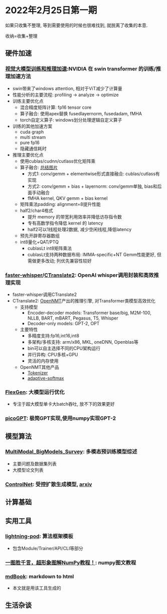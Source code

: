# 2022年2月25日第一期

如果只收集不整理, 等到需要使用的时候也很难找到, 就脱离了收集的本意. 

收纳=收集+整理

## 硬件加速

### [视觉大模型训练和推理加速](视觉大模型训练和推理加速):NVIDIA 在 swin transformer 的训练/推理加速方法

* swin带来了windows attention, 相对于ViT减少了计算量
* 性能分析的主要流程: profiling -> analyze -> optimize
* 训练主要优化点
  * 混合精度矩阵计算: fp16 tensor core
  * 算子融合: 使用apex替换 fusedlayernorm, fusedadam, fMHA
  * torch自定义算子: windows划分处理逻辑自定义算子
* 训练的其他加速方案
  * cuda graph
  * multi stream
  * pure fp16
  * 隐藏通信耗时
* 推理主要优化点
  * 使用cublas/cudnn/cutlass优化矩阵乘
  * 算子融合: [总结图片](https://s6.51cto.com/oss/202301/05/c46291e585c8188e8a0846b01043ea85d04cdf.jpg)
    * 方式1: conv/gemm + elementwise形式直接融合: cublas/cutlass有实现
    * 方式2: conv/gemm + bias + layernorm: conv/gemm单独, bias和后面手动融合
    * fMHA kernel, QKV gemm + bias kernel
  * 矩阵乘法padding: alignment=8提升性能
  * half2/char4格式
    * 提升 memory 的带宽利用效率并降低访存指令数
    * 专有高数学指令降低 kernel 的 latency
    * half2可以1线程处理2数据, 减少空闲线程,降低latency
  * 预先开辟寄存器数组
  * int8量化+QAT/PTQ
    * cublasLt int8矩阵乘法
    * cublasLt支持两种数据布局: IMMA-specific+NT Gemm性能更好, 但需做更多改动; 列优先兼容性较好

### [faster-whisper](https://github.com/guillaumekln/faster-whisper)/[CTranslate2](https://github.com/OpenNMT/CTranslate2/): OpenAI whisper调用封装和高效推理实现

* faster-whisper调用CTranslate2
* CTranslate2: [OpenNMT](https://opennmt.net/)产出的推理引擎, 对Transformer类模型高效优化
  * 支持模型
    * Encoder-decoder models: Transformer base/big, M2M-100, NLLB, BART, mBART, Pegasus, T5, Whisper
    * Decoder-only models: GPT-2, OPT
  * 主要特性
    * 多精度支持:fp16,int16,int8
    * 多架构/多核支持: arm/x86, MKL, oneDNN, Openblas等
    * bin可以自主选择不同的CPU架构运行
    * 并行异构: CPU多核+GPU
    * 灵活的内存使用
  * OpenNMT其他产品
    * [Tokenizer](https://github.com/OpenNMT/Tokenizer)
    * [adaptive-softmax](https://github.com/OpenNMT/adaptive-softmax)

### [FlexGen](https://github.com/FMInference/FlexGen): 大模型运行优化

* 专注于超大模型单卡大batch吞吐, 放不下的效果更好

### [picoGPT](https://github.com/jaymody/picoGPT): 极简GPT实现,使用numpy实现GPT-2

## 模型算法

### [MultiModal_BigModels_Survey](https://github.com/wangxiao5791509/MultiModal_BigModels_Survey): 多模态预训练模型综述

* 主要问题及数据集列表
* 大模型论文列表

### [ControlNet](https://github.com/lllyasviel/ControlNet): 受控扩散生成模型, [arxiv](https://arxiv.org/pdf/2302.05543.pdf)

  

## 计算基础

## 实用工具

### [lightning-pod](https://github.com/JustinGoheen/lightning-pod): 算法框架模板

* 包含Module/Trainer/API/CLI等部分

### [一图胜千言，超形象图解NumPy教程！](https://zhuanlan.zhihu.com/p/504917890): numpy图文教程

### [mdBook](https://github.com/rust-lang/mdBook): markdown to html

* 本文就是用该工具生成的

## 生活杂谈

